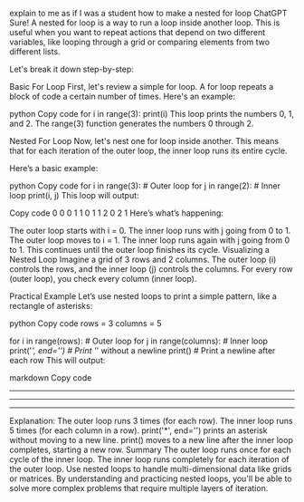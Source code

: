 explain to me as if I was a student how to make a nested for loop
ChatGPT
Sure! A nested for loop is a way to run a loop inside another loop. This is useful when you want to repeat actions that depend on two different variables, like looping through a grid or comparing elements from two different lists.

Let's break it down step-by-step:

Basic For Loop
First, let's review a simple for loop. A for loop repeats a block of code a certain number of times. Here's an example:

python
Copy code
for i in range(3):
    print(i)
This loop prints the numbers 0, 1, and 2. The range(3) function generates the numbers 0 through 2.

Nested For Loop
Now, let's nest one for loop inside another. This means that for each iteration of the outer loop, the inner loop runs its entire cycle.

Here’s a basic example:

python
Copy code
for i in range(3):          # Outer loop
    for j in range(2):      # Inner loop
        print(i, j)
This loop will output:

Copy code
0 0
0 1
1 0
1 1
2 0
2 1
Here’s what’s happening:

The outer loop starts with i = 0.
The inner loop runs with j going from 0 to 1.
The outer loop moves to i = 1.
The inner loop runs again with j going from 0 to 1.
This continues until the outer loop finishes its cycle.
Visualizing a Nested Loop
Imagine a grid of 3 rows and 2 columns. The outer loop (i) controls the rows, and the inner loop (j) controls the columns. For every row (outer loop), you check every column (inner loop).

Practical Example
Let’s use nested loops to print a simple pattern, like a rectangle of asterisks:

python
Copy code
rows = 3
columns = 5

for i in range(rows):           # Outer loop
    for j in range(columns):    # Inner loop
        print('*', end='')      # Print '*' without a newline
    print()                     # Print a newline after each row
This will output:

markdown
Copy code
*****
*****
*****
Explanation:
The outer loop runs 3 times (for each row).
The inner loop runs 5 times (for each column in a row).
print('*', end='') prints an asterisk without moving to a new line.
print() moves to a new line after the inner loop completes, starting a new row.
Summary
The outer loop runs once for each cycle of the inner loop.
The inner loop runs completely for each iteration of the outer loop.
Use nested loops to handle multi-dimensional data like grids or matrices.
By understanding and practicing nested loops, you'll be able to solve more complex problems that require multiple layers of iteration.